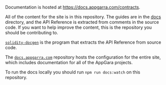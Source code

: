 Documentation is hosted at https://docs.appgarra.com/contracts.

All of the content for the site is in this repository. The guides are in the
[docs](/docs) directory, and the API Reference is extracted from comments in
the source code. If you want to help improve the content, this is the
repository you should be contributing to.

[`solidity-docgen`](https://github.com/appgara/solidity-docgen) is the
program that extracts the API Reference from source code.

The [`docs.appgarra.com`](https://github.com/appgara/docs.appgarra.com)
repository hosts the configuration for the entire site, which includes
documentation for all of the AppGara projects.

To run the docs locally you should run `npm run docs:watch` on this
repository.
